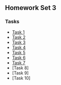 ## Homework Set 3

### Tasks

* [Task 1](https://lsdroubay.github.io/math5610/softwaremanual/l2error)
* [Task 2](https://lsdroubay.github.io/math5610/softwaremanual/l1error)
* [Task 3](https://lsdroubay.github.io/math5610/softwaremanual/inferror)
* [Task 4](https://lsdroubay.github.io/math5610/softwaremanual/Mat1Norm)
* [Task 5](https://lsdroubay.github.io/math5610/softwaremanual/MatInfNorm)
* [Task 6](https://lsdroubay.github.io/math5610/softwaremanual/dotproduct)
* [Task 7](https://lsdroubay.github.io/math5610/softwaremanual/crossproduct)
* [Task 8]
* [Task 9]
* [Task 10]
